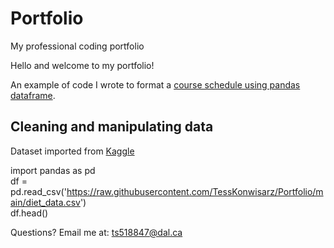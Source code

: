 # Portfolio
My professional coding portfolio

Hello and welcome to my portfolio!

An example of code I wrote to format a [course schedule using pandas dataframe](Course_Schedule_pd.DataFrame.md). 

## Cleaning and manipulating data
Dataset imported from [Kaggle](https://www.kaggle.com)

import pandas as pd  
df = pd.read_csv('https://raw.githubusercontent.com/TessKonwisarz/Portfolio/main/diet_data.csv')   
df.head()

Questions? Email me at:
[ts518847@dal.ca](mailto:ts518847@dal.ca)
